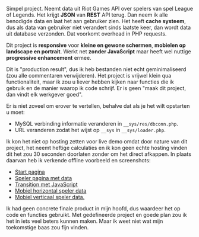 Simpel project. Neemt data uit Riot Games API over spelers van spel League of Legends. Het krijgt <b>JSON</b> van <b>REST</b> API terug. Dan neem ik alle benodigde data en laat het aan gebruiker zien. Het heeft <b>cache systeem</b>, dus als data van gebruiker niet verandert sinds laatste keer, dan wordt data uit database verzonden. Dat voorkomt overhead in PHP requests.

Dit project is <b>responsive</b> voor <b>kleine en gewone schermen</b>, <b>mobielen op landscape en portrait</b>. Werkt net <b>zonder JavaScript</b> maar heeft wel nuttige <b>progressive enhancement</b> ermee.

Dit is "production result", dus ik heb bestanden niet echt geminimaliseerd (zou alle commentaren verwijderen). Het project is vrijwel klein qua functionaliteit, maar ik zou u liever hebben kijken naar functies die ik gebruik en de manier waarop ik code schrijf. Er is geen "maak dit project, dan vindt elk werkgever goed".

Er is niet zoveel om erover te vertellen, behalve dat als je het wilt opstarten u moet:
- MySQL verbinding informatie veranderen in `__sys/res/dbconn.php`.
- URL veranderen zodat het wijst op `__sys` in `__sys/loader.php`.

Ik kon het niet op hosting zetten voor live demo omdat door nature van dit project, het neemt heftige calculaties en ik kon geen echte hosting vinden dit het zou 30 seconden doorlaten zonder om het direct afkappen. In plaats daarvan heb ik verkende offline voorbeeld en screenshots:

- <a href="https://raw.githubusercontent.com/comeon101/project_0001_rest_json_php_api/master/demo/index%20desktop.png">Start pagina</a>
- <a href="https://raw.githubusercontent.com/comeon101/project_0001_rest_json_php_api/master/demo/player%20desktop.png">Speler pagina met data</a>
- <a href="https://raw.githubusercontent.com/comeon101/project_0001_rest_json_php_api/master/demo/player%20desktop%20loading.png">Transition met JavaScript</a>
- <a href="https://raw.githubusercontent.com/comeon101/project_0001_rest_json_php_api/master/demo/player%20mobile%20horizontal.png">Mobiel horizontal speler data</a>
- <a href="https://raw.githubusercontent.com/comeon101/project_0001_rest_json_php_api/master/demo/player%20mobile%20vertical.png">Mobiel verticaal speler data.</a>

Ik had geen concrete finale product in mijn hoofd, dus waardeer het op code en functies gebruikt. Met gedefineerde project en goede plan zou ik het in iets veel beters kunnen maken. Maar ik weet niet wat mijn toekomstige baas zou fijn vinden.

